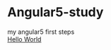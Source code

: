 # Angular5-study
my angular5 first steps
<br>
<a href='https://mykolajkrusser.github.io/Angular5-study/hello-world.app'>Hello World</a>
